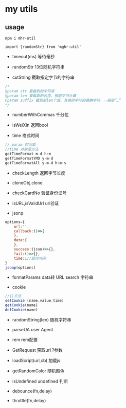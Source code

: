 # my utils 

## usage
```
npm i mhr-util

import {randomStr} from 'mghr-util'

```
- timeout(ms) 等待毫秒
  
- randomStr  13位随机字符串 
  
- cutString 截取指定字节的字符串 
```js
/*
@param str 要截取的字符穿
@param len 要截取的长度，根据字节计算
@param suffix 截取前len个后，其余的字符的替换字符，一般用“…”
*/
 ```
- numberWithCommas 千分位

- isWeiXin 返回bool

- time 格式时间
```js
// param 时间戳
//time 对象里方法
getTimeFormat m-d h:m
getTimeFormatYMD y-m-d
getTimeFormatAll y-m-d h:m:s
```
- checkLength 返回字节长度

- cloneObj,clone 

- checkCardNo 验证身份证号

- isURL,isValidUrl url验证

- jsonp 
```js
options={
    url:'',
    callback:()=>{
    },
    data:{
    },
    success:(json)=>{},
    fail:()=>{},
    time:1//超时时间
}
jsonp(options)
```
- formatParams data转 URL search 字符串

- cookie
```js
//{}方法
setCookie (name,value,time)
getCookie(name)
delCookie(name)
```
- randomString(len) 随机字符串

- parseUA user Agent

- rem rem配置

- GetRequest 获取url ?参数

- loadScript(url,cb)  加载js

- getRandomColor 随机颜色

- isUndefined undefined 判断

- debounce(fn,delay)

- throttle(fn,delay)